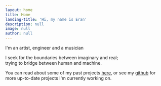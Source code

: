 ```yaml
---
layout: home
title: Home
landing-title: 'Hi, my name is Eran'
description: null
image: null
author: null
---
```


I'm an artist, engineer and a musician

I seek for the boundaries between imaginary and real;  
trying to bridge between human and machine.

<p>You can read about some of my past projects <a href="#projects">here</a>, or see my <a href="https://github.com/eranws/">github</a> for more up-to-date projects I'm currently working on.</p>